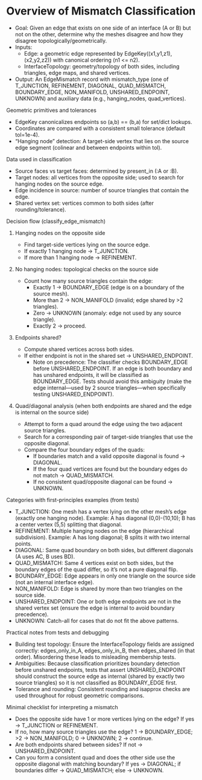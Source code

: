 Overview of Mismatch Classification
===

- Goal: Given an edge that exists on one side of an interface (A or B) but not on the other, determine why the meshes disagree and how they disagree topologically/geometrically.
- Inputs:
  - Edge: a geometric edge represented by EdgeKey((x1,y1,z1),(x2,y2,z2)) with canonical ordering (n1 <= n2).
  - InterfaceTopology: geometry/topology of both sides, including triangles, edge maps, and shared vertices.
- Output: An EdgeMismatch record with mismatch_type (one of T_JUNCTION, REFINEMENT, DIAGONAL, QUAD_MISMATCH, BOUNDARY_EDGE, NON_MANIFOLD, UNSHARED_ENDPOINT, UNKNOWN) and auxiliary data (e.g., hanging_nodes, quad_vertices).

Geometric primitives and tolerances
- EdgeKey canonicalizes endpoints so (a,b) == (b,a) for set/dict lookups.
- Coordinates are compared with a consistent small tolerance (default tol=1e-4).
- “Hanging node” detection: A target-side vertex that lies on the source edge segment (colinear and between endpoints within tol).

Data used in classification
- Source faces vs target faces: determined by present_in (:A or :B).
- Target nodes: all vertices from the opposite side; used to search for hanging nodes on the source edge.
- Edge incidence in source: number of source triangles that contain the edge.
- Shared vertex set: vertices common to both sides (after rounding/tolerance).

Decision flow (classify_edge_mismatch)
1) Hanging nodes on the opposite side
   - Find target-side vertices lying on the source edge.
   - If exactly 1 hanging node → T_JUNCTION.
   - If more than 1 hanging node → REFINEMENT.

2) No hanging nodes: topological checks on the source side
   - Count how many source triangles contain the edge:
     - Exactly 1 → BOUNDARY_EDGE (edge is on a boundary of the source mesh).
     - More than 2 → NON_MANIFOLD (invalid; edge shared by >2 triangles).
     - Zero → UNKNOWN (anomaly: edge not used by any source triangle).
     - Exactly 2 → proceed.

3) Endpoints shared?
   - Compute shared vertices across both sides.
   - If either endpoint is not in the shared set → UNSHARED_ENDPOINT.
     - Note on precedence: The classifier checks BOUNDARY_EDGE before UNSHARED_ENDPOINT. If an edge is both boundary and has unshared endpoints, it will be classified as BOUNDARY_EDGE. Tests should avoid this ambiguity (make the edge internal—used by 2 source triangles—when specifically testing UNSHARED_ENDPOINT).

4) Quad/diagonal analysis (when both endpoints are shared and the edge is internal on the source side)
   - Attempt to form a quad around the edge using the two adjacent source triangles.
   - Search for a corresponding pair of target-side triangles that use the opposite diagonal.
   - Compare the four boundary edges of the quads:
     - If boundaries match and a valid opposite diagonal is found → DIAGONAL.
     - If the four quad vertices are found but the boundary edges do not match → QUAD_MISMATCH.
     - If no consistent quad/opposite diagonal can be found → UNKNOWN.

Categories with first-principles examples (from tests)
- T_JUNCTION: One mesh has a vertex lying on the other mesh’s edge (exactly one hanging node). Example: A has diagonal (0,0)-(10,10); B has a center vertex (5,5) splitting that diagonal.
- REFINEMENT: Multiple hanging nodes on the edge (hierarchical subdivision). Example: A has long diagonal; B splits it with two internal points.
- DIAGONAL: Same quad boundary on both sides, but different diagonals (A uses AC, B uses BD).
- QUAD_MISMATCH: Same 4 vertices exist on both sides, but the boundary edges of the quad differ, so it’s not a pure diagonal flip.
- BOUNDARY_EDGE: Edge appears in only one triangle on the source side (not an internal interface edge).
- NON_MANIFOLD: Edge is shared by more than two triangles on the source side.
- UNSHARED_ENDPOINT: One or both edge endpoints are not in the shared vertex set (ensure the edge is internal to avoid boundary precedence).
- UNKNOWN: Catch-all for cases that do not fit the above patterns.

Practical notes from tests and debugging
- Building test topology: Ensure the InterfaceTopology fields are assigned correctly: edges_only_in_A, edges_only_in_B, then edges_shared (in that order). Misordering these leads to misleading membership tests.
- Ambiguities: Because classification prioritizes boundary detection before unshared endpoints, tests that assert UNSHARED_ENDPOINT should construct the source edge as internal (shared by exactly two source triangles) so it is not classified as BOUNDARY_EDGE first.
- Tolerance and rounding: Consistent rounding and isapprox checks are used throughout for robust geometric comparisons.

Minimal checklist for interpreting a mismatch
- Does the opposite side have 1 or more vertices lying on the edge? If yes → T_JUNCTION or REFINEMENT.
- If no, how many source triangles use the edge? 1 → BOUNDARY_EDGE; >2 → NON_MANIFOLD; 0 → UNKNOWN; 2 → continue.
- Are both endpoints shared between sides? If not → UNSHARED_ENDPOINT.
- Can you form a consistent quad and does the other side use the opposite diagonal with matching boundary? If yes → DIAGONAL; if boundaries differ → QUAD_MISMATCH; else → UNKNOWN.